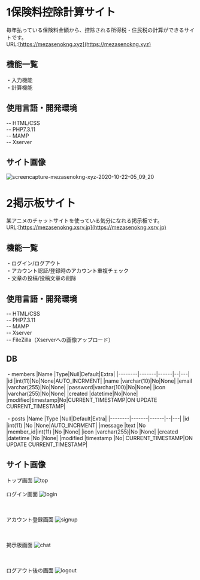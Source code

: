 # 1保険料控除計算サイト
毎年払っている保険料金額から、控除される所得税・住民税の計算ができるサイトです。<br>
URL:[https://mezasenokng.xyz](https://mezasenokng.xyz)<br>

## 機能一覧
・入力機能<br>
・計算機能<br>

## 使用言語・開発環境
-- HTML/CSS<br>
-- PHP7.3.11<br>
-- MAMP<br>
-- Xserver<br>

## サイト画像
![screencapture-mezasenokng-xyz-2020-10-22-05_09_20](https://user-images.githubusercontent.com/68857104/96783793-8eaecd80-1428-11eb-81c9-f7d38c4821d0.png)


# 2掲示板サイト
某アニメのチャットサイトを使っている気分になれる掲示板です。<br>
URL:[https://mezasenokng.xsrv.jp](https://mezasenokng.xsrv.jp)<br>

## 機能一覧
・ログイン/ログアウト<br>
・アカウント認証/登録時のアカウント重複チェック<br>
・文章の投稿/投稿文章の削除<br>

## 使用言語・開発環境
-- HTML/CSS<br>
-- PHP7.3.11<br>
-- MAMP<br>
-- Xserver<br>
-- FileZilla（Xserverへの画像アップロード）<br>

## DB
・members
|Name    |Type|Null|Default|Extra|
|--------|-------|------|--|---|
|id      |int(11)|No|None|AUTO_INCRMENT|
|name    |varchar(10)|No|None|
|email   |varchar(255)|No|None|
|password|varchar(100)|No|None|
|icon    |varchar(255)|No|None|
|created |datetime|No|None|
|modified|timestamp|No|CURRENT_TIMESTAMP|ON UPDATE CURRENT_TIMESTAMP|


・posts
|Name    |Type          |Null|Default|Extra|
|--------|-------|------|--|---|
|id       |int(11)      |No  |None|AUTO_INCRMENT|
|message  |text         |No   
|member_id|int(11)     |No    |None|
|icon     |varchar(255)|No    |None|
|created  |datetime    |No    |None|
|modified |timestamp   |No|   CURRENT_TIMESTAMP|ON UPDATE CURRENT_TIMESTAMP|

## サイト画像
トップ画面
![top](https://user-images.githubusercontent.com/68857104/94697033-abe50480-0372-11eb-9248-4bfbc40ac44f.png)
<br><br>
ログイン画面
![login](https://user-images.githubusercontent.com/68857104/94697090-bef7d480-0372-11eb-91cc-6c2b19923a22.png)

<br><br>
アカウント登録画面
![signup](https://user-images.githubusercontent.com/68857104/94697146-ccad5a00-0372-11eb-9b25-05a6e021915d.png)

<br><br>
掲示板画面
![chat](https://user-images.githubusercontent.com/68857104/94697283-fd8d8f00-0372-11eb-9089-661a0c5c687d.png)

<br><br>
ログアウト後の画面
![logout](https://user-images.githubusercontent.com/68857104/94697447-2e6dc400-0373-11eb-9903-3d967a341e13.png)
